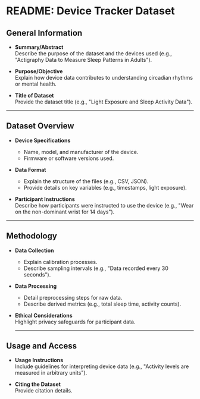 # README: Device Tracker Dataset

## General Information

- **Summary/Abstract**  
  Describe the purpose of the dataset and the devices used (e.g., "Actigraphy Data to Measure Sleep Patterns in Adults").

- **Purpose/Objective**  
  Explain how device data contributes to understanding circadian rhythms or mental health.

- **Title of Dataset**  
  Provide the dataset title (e.g., "Light Exposure and Sleep Activity Data").

---

## Dataset Overview

- **Device Specifications**  
  - Name, model, and manufacturer of the device.  
  - Firmware or software versions used.

- **Data Format**  
  - Explain the structure of the files (e.g., CSV, JSON).  
  - Provide details on key variables (e.g., timestamps, light exposure).

- **Participant Instructions**  
  Describe how participants were instructed to use the device (e.g., "Wear on the non-dominant wrist for 14 days").

---
## Methodology

- **Data Collection**  
  - Explain calibration processes.  
  - Describe sampling intervals (e.g., "Data recorded every 30 seconds").

- **Data Processing**  
  - Detail preprocessing steps for raw data.  
  - Describe derived metrics (e.g., total sleep time, activity counts).

- **Ethical Considerations**  
  Highlight privacy safeguards for participant data.

  ----
  
## Usage and Access

- **Usage Instructions**  
  Include guidelines for interpreting device data (e.g., "Activity levels are measured in arbitrary units").

- **Citing the Dataset**  
  Provide citation details.

